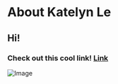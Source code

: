 # About Katelyn Le
## Hi!
### Check out this cool link! [Link](https://youtu.be/XB7noMnaGO8)
![Image](https://upload.wikimedia.org/wikipedia/commons/2/22/Big.Buck.Bunny.-.Bunny.Portrait.png)
